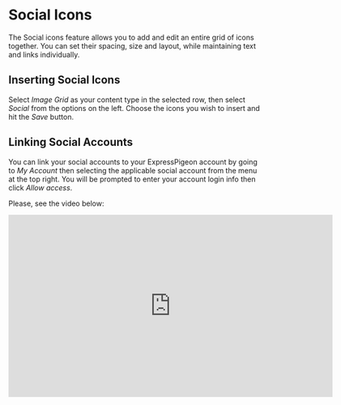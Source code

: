 # Social Icons

The Social icons feature allows you to add and edit an entire grid of icons together. 
You can set their spacing, size and layout, while maintaining text and links individually. 
 

## Inserting Social Icons

Select _Image Grid_ as your content type in the selected row, then select _Social_ from the options on the left. 
Choose the icons you wish to insert and hit the _Save_ button.

## Linking Social Accounts

You can link your social accounts to your ExpressPigeon account by going to _My Account_ then selecting the applicable social account 
from the menu at the top right. You will be prompted to enter your account login info then click _Allow access_.


Please, see the video below: 

<iframe src="https://player.vimeo.com/video/174788252" width="640" height="360" frameborder="0" webkitallowfullscreen mozallowfullscreen allowfullscreen></iframe>
